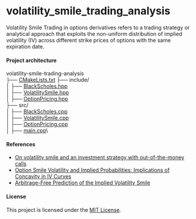# volatility_smile_trading_analysis
Volatility Smile Trading in options derivatives refers to a trading strategy or analytical approach that exploits the non-uniform distribution of implied volatility (IV) across different strike prices of options with the same expiration date.


#### Project architecture 
volatility-smile-trading-analysis\
├── [CMakeLists.txt](https://github.com/manuelmusngi/volatility-smile-trading-analysis/blob/main/CMakeLists.txt)
├── include/\
│   ├── [BlackScholes.hpp](https://github.com/manuelmusngi/volatility-smile-trading-analysis/blob/main/include/BlackScholes.hpp)\
│   ├── [VolatilitySmile.hpp](https://github.com/manuelmusngi/volatility-smile-trading-analysis/blob/main/include/VolatilitySmile.hpp)\
│   ├── [OptionPricing.hpp](https://github.com/manuelmusngi/volatility-smile-trading-analysis/blob/main/include/OptionPricing.hpp)\
├── src/\
│   ├── [BlackScholes.cpp](https://github.com/manuelmusngi/volatility-smile-trading-analysis/blob/main/src/BlackScholes.cpp)\
│   ├── [VolatilitySmile.cpp](https://github.com/manuelmusngi/volatility-smile-trading-analysis/blob/main/src/VolatilitySmile.cpp)\
│   ├── [OptionPricing.cpp](https://github.com/manuelmusngi/volatility-smile-trading-analysis/blob/main/src/OptionPricing.cpp)\
│   ├── [main.cpp](https://github.com/manuelmusngi/volatility-smile-trading-analysis/blob/main/src/main.cpp)\



#### References
- [On volatility smile and an investment strategy with out-of-the-money calls](https://arxiv.org/abs/1410.1426)
- [Option Smile Volatility and Implied Probabilities: Implications of Concavity in IV Curves](https://arxiv.org/abs/1410.1426)
- [Arbitrage-Free Prediction of the Implied Volatility Smile](https://arxiv.org/abs/1407.5528)

#### License
This project is licensed under the [MIT License](https://github.com/manuelmusngi/regime_switching_models/edit/main/LICENSE).
